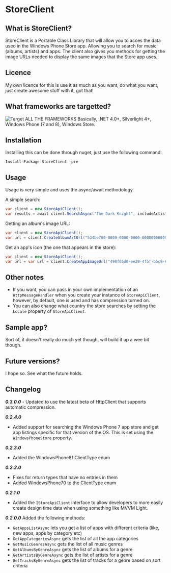 # StoreClient #

## What is StoreClient? ##
StoreClient is a Portable Class Library that will allow you to acces the data used in the Windows Phone Store app. Allowing you to search for music (albums, artists) and apps. The client also gives you methods for getting the image URLs needed to display the same images that the Store app uses.

## Licence ##
My own licence for this is use it as much as you want, do what you want, just create awesome stuff with it, got that!

## What frameworks are targetted? ##
![Target ALL THE FRAMEWORKS](http://cdn.memegenerator.net/instances/400x/35496697.jpg)
Basically, .NET 4.0+, Silverlight 4+, Windows Phone (7 and 8), Windows Store.

## Installation ##
Installing this can be done through nuget, just use the following command:

`Install-Package StoreClient -pre`

## Usage ##
Usage is very simple and uses the async/await methodology.

A simple search:
```c#
var client = new StoreApiClient();
var results = await client.SearchAsync("The Dark Knight", includeArtists: false, includeTracks: false);
```

Getting an album's image URL:
```c#
var client = new StoreApiClient();
var url = client.CreateAlbumArtUrl("534be700-0000-0000-0000-000000000000");
```

Get an app's icon (the one that appears in the store):
```c#
var client = new StoreApiClient();
var url = var url = client.CreateAppImageUrl("490f05d0-ee29-4f5f-b5c9-66b48c6f63a2", ImageType.IconLarge);
```

## Other notes ##
- If you want, you can pass in your own implementation of an `HttpMessageHandler` when you create your instance of `StoreApiClient`, however, by default, one is used and has compression turned on.
- You can also change what country the store searches by setting the `Locale` property of `StoreApiClient`.

## Sample app? ##
Sort of, it doesn't really do much yet though, will build it up a wee bit though.

## Future versions? ##
I hope so. See what the future holds.

## Changelog ##
***0.3.0.0*** - Updated to use the latest beta of HttpClient that supports automatic compression.

***0.2.4.0***
- Added support for searching the Windows Phone 7 app store and get app listings specific for that version of the OS. This is set using the `WindowsPhoneStore` property.

***0.2.3.0***
- Added the WindowsPhone81 ClientType enum

***0.2.2.0***
- Fixes for return types that have no entries in them
- Added WindowsPhone70 to the ClientType enum

***0.2.1.0***
- Added the `IStoreApiClient` interface to allow developers to more easily create design time data when using something like MVVM Light.

***0.2.0.0***
Added the following methods:
- `GetAppsListAsync` lets you get a list of apps with different criteria (like, new apps, apps by category etc)
- `GetAppCategoriesAsync` gets the list of all the app categories
- `GetMusicGenresAsync` gets the list of all music genres
- `GetAlbumsByGenreAsync` gets the list of albums for a genre
- `GetArtistsByGenreAsync` gets the list of artists for a genre
- `GetTracksByGenreAsync` gets the list of tracks for a genre based on sort criteria
